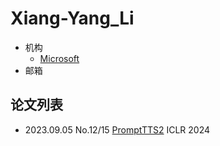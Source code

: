 # Xiang-Yang_Li

- 机构
  - [Microsoft](../Institutions/Microsoft.md)
- 邮箱

## 论文列表

- 2023.09.05 No.12/15 [PromptTTS2](../Models/Prompt/2023.09.05_PromptTTS2.md) ICLR 2024